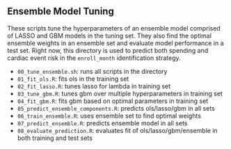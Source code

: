 ## Ensemble Model Tuning

These scripts tune the hyperparameters of an ensemble model comprised of LASSO and GBM models in the tuning set. They also find the optimal ensemble weights in an ensemble set and evaluate model performance in a test set. Right now, this directory is used to predict both spending and cardiac event risk in the `enroll_month` identification strategy.

* `00_tune_ensemble.sh`: runs all scripts in the directory
* `01_fit_ols.R`: fits ols in the training set
* `02_fit_lasso.R`: tunes lasso for lambda in training set
* `03_tune_gbm.R`: tunes gbm over multiple hyperparameters in training set
* `04_fit_gbm.R`: fits gbm based on optimal parameters in training set
* `05_predict_ensemble_components.R`: predicts ols/lasso/gbm in all sets
* `06_train_ensemble.R`: uses ensemble set to find optimal weights
* `07_predict_ensemble.R`: predicts ensemble model in all sets
* `08_evaluate_prediction.R`: evaluates fit of ols/lasso/gbm/ensemble in both training and test sets

